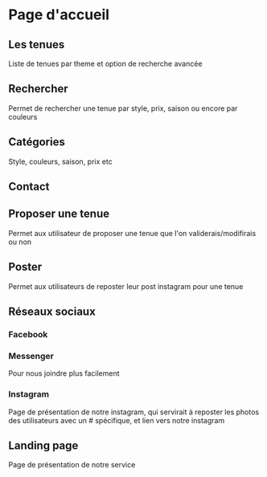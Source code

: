 # Page d'accueil

## Les tenues

Liste de tenues par theme et option de recherche avancée

## Rechercher

Permet de rechercher une tenue par style, prix, saison ou encore par couleurs

## Catégories

Style, couleurs, saison, prix etc

## Contact

## Proposer une tenue

Permet aux utilisateur de proposer une tenue que l'on validerais/modifirais ou non

## Poster

Permet aux utilisateurs de reposter leur post instagram pour une tenue

## Réseaux sociaux

### Facebook

### Messenger

Pour nous joindre plus facilement

### Instagram

Page de présentation de notre instagram, qui servirait à reposter les photos des utilisateurs avec un # spécifique, et lien vers notre instagram

## Landing page

Page de présentation de notre service

